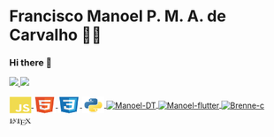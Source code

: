 # Francisco Manoel P. M. A. de Carvalho 👨‍💻

### Hi there 👋

<!--
**Manoel-Moura/Manoel-Moura** is a ✨ _special_ ✨ repository because its `README.md` (this file) appears on your GitHub profile.

Here are some ideas to get you started:

- 🔭 I’m currently working on ...
- 🌱 I’m currently learning ...
- 👯 I’m looking to collaborate on ...
- 🤔 I’m looking for help with ...
- 💬 Ask me about ...
- 📫 How to reach me: ...
- 😄 Pronouns: ...
- ⚡ Fun fact: ...
-->

<div align="">
  <a href="https://github.com/Manoel-Moura">
  <img height="180em" src="https://github-readme-stats.vercel.app/api?username=Manoel-Moura&show_icons=true&theme=dark&include_all_commits=true&count_private=true"/>
  <img height="180em" src="https://github-readme-stats.vercel.app/api/top-langs/?username=Manoel-Moura&layout=compact&langs_count=7&theme=dark"/>
</div>
  
<div style="display: inline_block"><br>
  <img align="center" alt="Manoel-Js" height="30" width="40" src="https://raw.githubusercontent.com/devicons/devicon/master/icons/javascript/javascript-plain.svg">
  <img align="center" alt="Manoel-HTML" height="30" width="40" src="https://raw.githubusercontent.com/devicons/devicon/master/icons/html5/html5-original.svg">
  <img align="center" alt="Manoel-CSS" height="30" width="40" src="https://raw.githubusercontent.com/devicons/devicon/master/icons/css3/css3-original.svg">
  <img align="center" alt="Manoel-Python" height="30" width="40" src="https://raw.githubusercontent.com/devicons/devicon/master/icons/python/python-original.svg">
  <img align="center" alt="Manoel-DT" height="30" width="40" src="https://cdn.jsdelivr.net/gh/devicons/devicon/icons/dart/dart-plain-wordmark.svg">
  <img align="center" alt="Manoel-flutter" height="30" width="40" src="https://cdn.jsdelivr.net/gh/devicons/devicon/icons/flutter/flutter-original.svg">
  <img align="center" alt="Brenne-c" height="30" width="40" src="https://cdn.jsdelivr.net/gh/devicons/devicon/icons/c/c-original.svg">  
 <img align="center" alt="Manoel-Latex" height="30" width="40" src="https://github.com/devicons/devicon/blob/master/icons/latex/latex-original.svg" />
</div>
